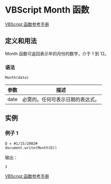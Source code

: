 # VBScript Month 函数

[VBScript 函数参考手册](/vbscript/vbscript_ref_functions.asp "VBScript 函数")

## 定义和用法

Month 函数可返回表示年的月份的数字，介于 1 到 12。

### 语法

```
Month(date)
```

| 参数 | 描述 |
| --- | --- |
| date | 必需的。任何可表示日期的表达式。 |

## 实例

### 例子 1

```
D = #1/15/2002#
document.write(Month(D))
```

输出：

```
1
```

[VBScript 函数参考手册](/vbscript/vbscript_ref_functions.asp "VBScript 函数")

